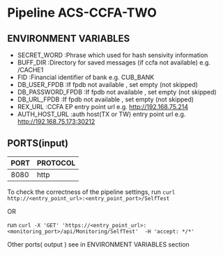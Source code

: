 # Pipeline ACS-CCFA-TWO
## ENVIRONMENT VARIABLES
 * SECRET_WORD :Phrase which used for hash sensivity information  
 * BUFF_DIR :Directory for saved messages (if ccfa not available) e.g. /CACHE1
 * FID :Financial identifier of bank e.g. CUB_BANK 
 * DB_USER_FPDB :If fpdb not available , set empty (not skipped) 
 * DB_PASSWORD_FPDB :If fpdb not available , set empty (not skipped) 
 * DB_URL_FPDB :If fpdb not available , set empty (not skipped) 
 * REX_URL :CCFA EP entry point url e.g. http://192.168.75.214
 * AUTH_HOST_URL :auth host(TX or TW) entry point url e.g. http://192.168.75.173:30212
## PORTS(input)
|PORT|PROTOCOL|
| ------ | ------ |
| 8080 | http |

To check the correctness of the pipeline settings, run ```curl http://<entry_point_url>:<entry_point_port>/SelfTest``` 

OR


 run ```curl -X 'GET' 'https://<entry_point_url>:<monitoring_port>/api/Monitoring/SelfTest'  -H 'accept: */*'```



Other ports( output ) see in ENVIRONMENT VARIABLES section
